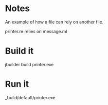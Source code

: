# Notes

An example of how a file can rely on another file.

  printer.re relies on message.ml

# Build it

  jbuilder build printer.exe

# Run it

  _build/default/printer.exe
